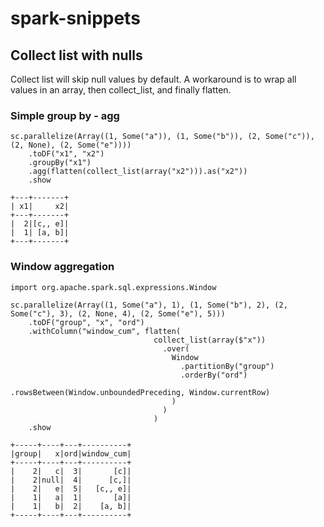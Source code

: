 # spark-snippets

## Collect list with nulls

Collect list will skip null values by default. A workaround is to wrap all values in an array, then collect_list, and finally flatten.

### Simple group by - agg

    sc.parallelize(Array((1, Some("a")), (1, Some("b")), (2, Some("c")), (2, None), (2, Some("e"))))
        .toDF("x1", "x2")
        .groupBy("x1")
        .agg(flatten(collect_list(array("x2"))).as("x2"))
        .show

    +---+-------+
    | x1|     x2|
    +---+-------+
    |  2|[c,, e]|
    |  1| [a, b]|
    +---+-------+

### Window aggregation

    import org.apache.spark.sql.expressions.Window
    
    sc.parallelize(Array((1, Some("a"), 1), (1, Some("b"), 2), (2, Some("c"), 3), (2, None, 4), (2, Some("e"), 5)))
        .toDF("group", "x", "ord")
        .withColumn("window_cum", flatten(
                                    collect_list(array($"x"))
                                      .over(
                                        Window
                                          .partitionBy("group")
                                          .orderBy("ord")
                                          .rowsBetween(Window.unboundedPreceding, Window.currentRow)
                                        )
                                      )
                                    )
        .show
        
    +-----+----+---+----------+
    |group|   x|ord|window_cum|
    +-----+----+---+----------+
    |    2|   c|  3|       [c]|
    |    2|null|  4|      [c,]|
    |    2|   e|  5|   [c,, e]|
    |    1|   a|  1|       [a]|
    |    1|   b|  2|    [a, b]|
    +-----+----+---+----------+

